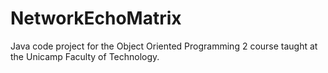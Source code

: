 # NetworkEchoMatrix
Java code project for the Object Oriented Programming 2 course taught at the Unicamp Faculty of Technology.
